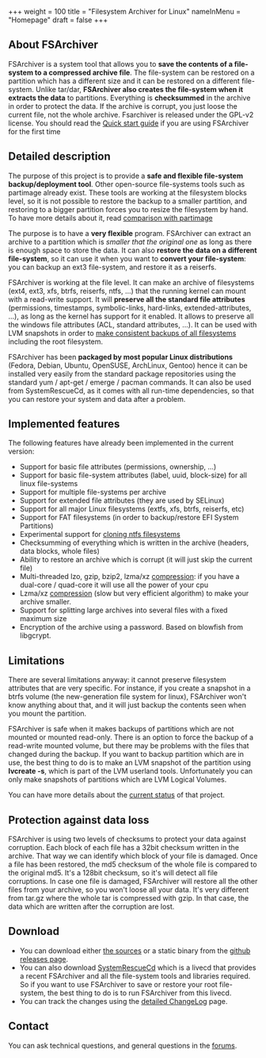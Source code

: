 +++
weight = 100
title = "Filesystem Archiver for Linux"
nameInMenu = "Homepage"
draft = false
+++

## About FSArchiver
FSArchiver is a system tool that allows you to **save the contents of a 
file-system to a compressed archive file**. The file-system can be restored on 
a partition which has a different size and it can be restored on a different 
file-system. Unlike tar/dar, **FSArchiver also creates the file-system when it 
extracts the data** to partitions. Everything is **checksummed** in the 
archive in order to protect the data. If the archive is corrupt, you just loose 
the current file, not the whole archive. Fsarchiver is released under the 
GPL-v2 license. You should read the [Quick start guide](/quickstart/)
if you are using FSArchiver for the first time

## Detailed description
The purpose of this project is to provide a **safe and flexible file-system 
backup/deployment tool**. Other open-source file-systems tools such as partimage 
already exist. These tools are working at the filesystem blocks level, so it is 
not possible to restore the backup to a smaller partition, and restoring to a 
bigger partition forces you to resize the filesystem by hand. To have more 
details about it, read [comparison with partimage](/partimage/)

The purpose is to have a **very flexible** program. FSArchiver can extract an 
archive to a partition which is *smaller that the original one* as long as 
there is enough space to store the data. It can also **restore the data on a 
different file-system**, so it can use it when you want to **convert your 
file-system**: you can backup an ext3 file-system, and restore it as a reiserfs.

FSArchiver is working at the file level. It can make an archive of filesystems 
(ext4, ext3, xfs, btrfs, reiserfs, ntfs, ...) that the running kernel can mount 
with a read-write support. It will **preserve all the standard file attributes** 
(permissions, timestamps, symbolic-links, hard-links, 
extended-attributes, ...), as long as the kernel has support for it enabled. 
It allows to preserve all the windows file attributes (ACL, standard 
attributes, ...). It can be used with LVM snapshots in order to 
[make consistent backups of all filesystems](http://www.system-rescue-cd.org/lvm-guide-en/Making-consistent-backups-with-LVM/)
including the root filesystem.

FSArchiver has been **packaged by most popular Linux distributions** (Fedora, 
Debian, Ubuntu, OpenSUSE, ArchLinux, Gentoo) hence it can be installed very 
easily from the standard package repositories using the standard yum / apt-get 
/ emerge / pacman commands. It can also be used from SystemRescueCd, as it 
comes with all run-time dependencies, so that you can restore your system and 
data after a problem.

## Implemented features
The following features have already been implemented in the current version:

* Support for basic file attributes (permissions, ownership, ...)
* Support for basic file-system attributes (label, uuid, block-size) for all
linux file-systems
* Support for multiple file-systems per archive
* Support for extended file attributes (they are used by SELinux)
* Support for all major Linux filesystems (extfs, xfs, btrfs, reiserfs, etc)
* Support for FAT filesystems (in order to backup/restore EFI System Partitions)
* Experimental support for [cloning ntfs filesystems](/cloning-ntfs/)
* Checksumming of everything which is written in the archive (headers, data
blocks, whole files)
* Ability to restore an archive which is corrupt (it will just skip the current
file)
* Multi-threaded lzo, gzip, bzip2, lzma/xz [compression](/compression/):
if you have a dual-core / quad-core it will use all the power of your cpu
* Lzma/xz [compression](/compression/) (slow but very efficient algorithm)
to make your archive smaller.
* Support for splitting large archives into several files with a fixed maximum size
* Encryption of the archive using a password. Based on blowfish from libgcrypt.

## Limitations
There are several limitations anyway: it cannot preserve filesystem attributes 
that are very specific. For instance, if you create a snapshot in a btrfs 
volume (the new-generation file system for linux), FSArchiver won't know 
anything about that, and it will just backup the contents seen when you mount 
the partition.

FSArchiver is safe when it makes backups of partitions which are not mounted or
mounted read-only. There is an option to force the backup of a read-write
mounted volume, but there may be problems with the files that changed during the
backup. If you want to backup partition which are in use, the best thing to do
is to make an LVM snapshot of the partition using **lvcreate -s**, which is part
of the LVM userland tools. Unfortunately you can only make snapshots of
partitions which are LVM Logical Volumes.

You can have more details about the [current status](/status/) of that project.

## Protection against data loss
FSArchiver is using two levels of checksums to protect your data against
corruption. Each block of each file has a 32bit checksum written in the archive.
That way we can identify which block of your file is damaged. Once a file has
been restored, the md5 checksum of the whole file is compared to the original
md5. It's a 128bit checksum, so it's will detect all file corruptions. In case
one file is damaged, FSArchiver will restore all the other files from your
archive, so you won't loose all your data. It's very different from tar.gz where
the whole tar is compressed with gzip. In that case, the data which are written
after the corruption are lost.

## Download
* You can download either [the sources](https://github.com/fdupoux/fsarchiver/releases/download/0.8.1/fsarchiver-0.8.1.tar.gz)
or a static binary from the [github releases page](https://github.com/fdupoux/fsarchiver/releases).
* You can also download [SystemRescueCd](http://www.system-rescue-cd.org/) which is
a livecd that provides a recent FSArchiver and all the file-system tools and
libraries required. So if you want to use FSArchiver to save or restore your
root file-system, the best thing to do is to run FSArchiver from this livecd.
* You can track the changes using the [detailed ChangeLog](/changelog/) page.

## Contact
You can ask technical questions, and general questions in the [forums](https://forums.fsarchiver.org/).
